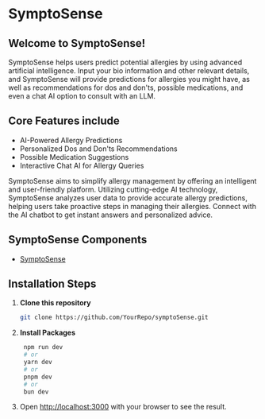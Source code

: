 # SymptoSense

## Welcome to SymptoSense! 

SymptoSense helps users predict potential allergies by using advanced artificial intelligence. Input your bio information and other relevant details, and SymptoSense will provide predictions for allergies you might have, as well as recommendations for dos and don'ts, possible medications, and even a chat AI option to consult with an LLM.

## Core Features include 
 - AI-Powered Allergy Predictions
 - Personalized Dos and Don'ts Recommendations
 - Possible Medication Suggestions
 - Interactive Chat AI for Allergy Queries

SymptoSense aims to simplify allergy management by offering an intelligent and user-friendly platform. Utilizing cutting-edge AI technology, SymptoSense analyzes user data to provide accurate allergy predictions, helping users take proactive steps in managing their allergies. Connect with the AI chatbot to get instant answers and personalized advice.

## SymptoSense Components

- [SymptoSense]() 

## Installation Steps

1. **Clone this repository**
   ```bash
   git clone https://github.com/YourRepo/symptoSense.git

   ```
2. **Install Packages**
   ```bash
    npm run dev
    # or
    yarn dev
    # or
    pnpm dev
    # or
    bun dev
    ```
3. Open [http://localhost:3000](http://localhost:3000) with your browser to see the result.
